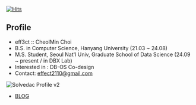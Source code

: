 [![Hits](https://hits.seeyoufarm.com/api/count/incr/badge.svg?url=https%3A%2F%2Fgithub.com%2Feff3ct&count_bg=%23254066&title_bg=%2397C4DB&icon=&icon_color=%23E7E7E7&title=hits&edge_flat=true)](https://hits.seeyoufarm.com)


Profile
-------
- eff3ct :: CheolMin Choi
- B.S. in Computer Science, Hanyang University (21.03 ~ 24.08)
- M.S. Student, Seoul Nat'l Univ, Graduate School of Data Science (24.09 ~ present / in DBX Lab)
- Interested in : DB-OS Co-design
- Contact: effect2110@gmail.com

<!-- [![Solved.ac 프로필](http://mazassumnida.wtf/api/v2/generate_badge?boj=effect2110)](https://solved.ac/effect2110) -->
![Solvedac Profile v2](https://github-readme-solvedac.hyp3rflow.vercel.app/api/?handle=effect2110)

- [BLOG](https://eff3ct.github.io/)

<!---
eff3ct/eff3ct is a ✨ special ✨ repository because its `README.md` (this file) appears on your GitHub profile.
You can click the Preview link to take a look at your changes.
--->
